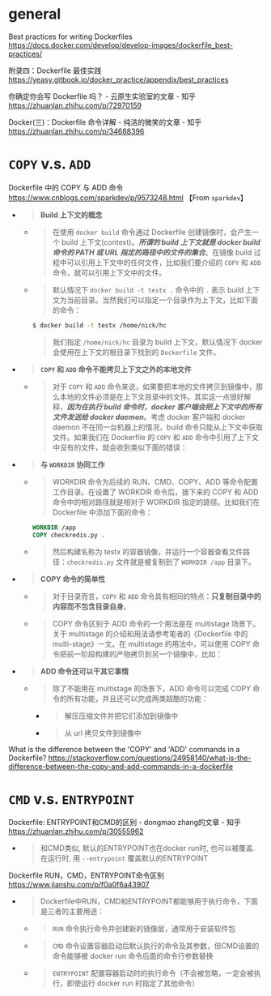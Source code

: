 
# general

Best practices for writing Dockerfiles https://docs.docker.com/develop/develop-images/dockerfile_best-practices/

附录四：Dockerfile 最佳实践 https://yeasy.gitbook.io/docker_practice/appendix/best_practices

你确定你会写 Dockerfile 吗？ - 云原生实验室的文章 - 知乎 https://zhuanlan.zhihu.com/p/72970159

Docker(三)：Dockerfile 命令详解 - 纯洁的微笑的文章 - 知乎 https://zhuanlan.zhihu.com/p/34688396

# `COPY` v.s. `ADD` 

Dockerfile 中的 COPY 与 ADD 命令 https://www.cnblogs.com/sparkdev/p/9573248.html 【From `sparkdev`】
- > **Build 上下文的概念**
  * > 在使用 `docker build` 命令通过 Dockerfile 创建镜像时，会产生一个 build 上下文(context)。***所谓的 build 上下文就是 docker build 命令的 PATH 或 URL 指定的路径中的文件的集合***。在镜像 build 过程中可以引用上下文中的任何文件，比如我们要介绍的 `COPY` 和 `ADD` 命令，就可以引用上下文中的文件。
  * > 默认情况下 `docker build -t testx .` 命令中的 `.` 表示 build 上下文为当前目录。当然我们可以指定一个目录作为上下文，比如下面的命令：
    ```sh
    $ docker build -t testx /home/nick/hc
    ```
    > 我们指定 `/home/nick/hc` 目录为 build 上下文，默认情况下 docker 会使用在上下文的根目录下找到的 `Dockerfile` 文件。
- > **`COPY` 和 `ADD` 命令不能拷贝上下文之外的本地文件**
  * > 对于 `COPY` 和 `ADD` 命令来说，如果要把本地的文件拷贝到镜像中，那么本地的文件必须是在上下文目录中的文件。其实这一点很好解释，***因为在执行 build 命令时，docker 客户端会把上下文中的所有文件发送给 docker daemon***。考虑 docker 客户端和 docker daemon 不在同一台机器上的情况，build 命令只能从上下文中获取文件。如果我们在 Dockerfile 的 `COPY` 和 `ADD` 命令中引用了上下文中没有的文件，就会收到类似下面的错误：
- > **与 `WORKDIR` 协同工作**
  * > WORKDIR 命令为后续的 RUN、CMD、COPY、ADD 等命令配置工作目录。在设置了 WORKDIR 命令后，接下来的 COPY 和 ADD 命令中的相对路径就是相对于 WORKDIR 指定的路径。比如我们在 Dockerfile 中添加下面的命令：
    ```dockerfile
    WORKDIR /app
    COPY checkredis.py .
    ```
  * > 然后构建名称为 testx 的容器镜像，并运行一个容器查看文件路径：`checkredis.py` 文件就是被复制到了 `WORKDIR /app` 目录下。
- > **COPY 命令的简单性**
  * > 对于目录而言，`COPY` 和 `ADD` 命令具有相同的特点：**只复制目录中的内容而不包含目录自身**。
  * > COPY 命令区别于 ADD 命令的一个用法是在 multistage 场景下。关于 multistage 的介绍和用法请参考笔者的《Dockerfile 中的 multi-stage》一文。在 multistage 的用法中，可以使用 COPY 命令把前一阶段构建的产物拷贝到另一个镜像中，比如：
- > **ADD 命令还可以干其它事情**
  * > 除了不能用在 multistage 的场景下，ADD 命令可以完成 COPY 命令的所有功能，并且还可以完成两类超酷的功能：
    + > 解压压缩文件并把它们添加到镜像中
    + > 从 url 拷贝文件到镜像中

What is the difference between the 'COPY' and 'ADD' commands in a Dockerfile? https://stackoverflow.com/questions/24958140/what-is-the-difference-between-the-copy-and-add-commands-in-a-dockerfile

# `CMD` v.s. `ENTRYPOINT`

Dockerfile: ENTRYPOINT和CMD的区别 - dongmao zhang的文章 - 知乎 https://zhuanlan.zhihu.com/p/30555962
- > 和CMD类似, 默认的ENTRYPOINT也在docker run时, 也可以被覆盖. 在运行时, 用 `--entrypoint` 覆盖默认的ENTRYPOINT

Dockerfile RUN，CMD，ENTRYPOINT命令区别 https://www.jianshu.com/p/f0a0f6a43907
- > Dockerfile中RUN，CMD和ENTRYPOINT都能够用于执行命令，下面是三者的主要用途：
  * > `RUN` 命令执行命令并创建新的镜像层，通常用于安装软件包
  * > `CMD` 命令设置容器启动后默认执行的命令及其参数，但CMD设置的命令能够被 docker run 命令后面的命令行参数替换
  * > `ENTRYPOINT` 配置容器启动时的执行命令（不会被忽略，一定会被执行，即使运行 docker run 时指定了其他命令）
